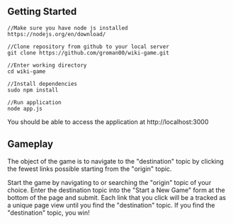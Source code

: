 ## Getting Started
```
//Make sure you have node js installed
https://nodejs.org/en/download/

//Clone repository from github to your local server
git clone https://github.com/groman00/wiki-game.git

//Enter working directory
cd wiki-game

//Install dependencies
sudo npm install

//Run application
node app.js
```

You should be able to access the application at http://localhost:3000


## Gameplay

The object of the game is to navigate to the "destination" topic by clicking the fewest links possible starting from the "origin" topic.  

Start the game by navigating to or searching the "origin" topic of your choice.  Enter the destination topic into the "Start a New Game" form at the bottom of the page and submit.
Each link that you click will be a tracked as a unique page view until you find the "destination" topic.  If you find the "destination" topic, you win!

